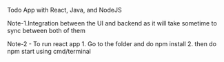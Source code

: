 Todo App with React, Java, and NodeJS


Note-1.Integration between the UI and backend as it will take sometime to sync between both of them

Note-2 - To run react app 
		1. Go to the folder and do npm install
		2. then do npm start using cmd/terminal
